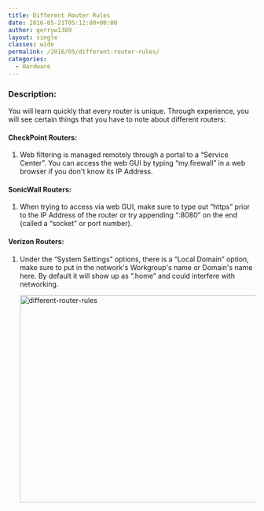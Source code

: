 ```yaml
---
title: Different Router Rules
date: 2016-05-21T05:12:00+00:00
author: gerryw1389
layout: single
classes: wide
permalink: /2016/05/different-router-rules/
categories:
  - Hardware
---
```

<!--more-->

### Description:

You will learn quickly that every router is unique. Through experience, you will see certain things that you have to note about different routers:

#### CheckPoint Routers:

1. Web filtering is managed remotely through a portal to a &#8220;Service Center&#8221;. You can access the web GUI by typing &#8220;my.firewall&#8221; in a web browser if you don't know its IP Address.

#### SonicWall Routers:

1. When trying to access via web GUI, make sure to type out &#8220;https&#8221; prior to the IP Address of the router or try appending &#8220;:8080&#8221; on the end (called a &#8220;socket&#8221; or port number).

#### Verizon Routers:

1. Under the &#8220;System Settings&#8221; options, there is a &#8220;Local Domain&#8221; option, make sure to put in the network's Workgroup's name or Domain's name here. By default it will show up as &#8220;.home&#8221; and could interfere with networking.


   <img class="alignnone size-full wp-image-643" src="https://automationadmin.com/assets/images/uploads/2016/09/different-router-rules.png" alt="different-router-rules" width="704" height="423" srcset="https://automationadmin.com/assets/images/uploads/2016/09/different-router-rules.png 704w, https://automationadmin.com/assets/images/uploads/2016/09/different-router-rules-300x180.png 300w" sizes="(max-width: 704px) 100vw, 704px" />